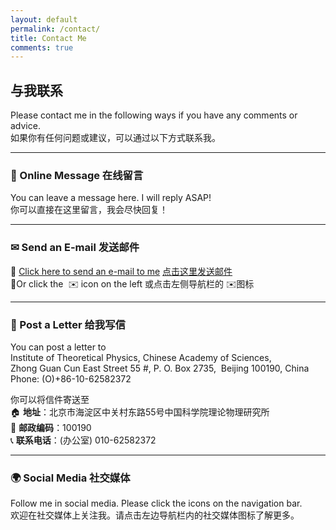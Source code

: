 ```yaml
---
layout: default
permalink: /contact/
title: Contact Me
comments: true
---
```


## 与我联系

Please contact me in the following ways if you have any comments or advice.<br>如果你有任何问题或建议，可以通过以下方式联系我。 

---

### 💬 Online Message 在线留言

You can leave a message here. I will reply ASAP!<br>你可以直接在这里留言，我会尽快回复！  

<script src="https://utteranc.es/client.js"
    repo="stonepi/stonepi.github.io"
    issue-term="pathname"
    theme="github-light"
    crossorigin="anonymous"
    async>
</script>

---

### ✉ Send an E-mail 发送邮件

📧 [Click here to send an e-mail to me](mailto:shi.pi@itp.ac.cn)  [点击这里发送邮件](mailto:shi.pi@itp.ac.cn)<br>📧Or click the  ✉️ icon on the left 或点击左侧导航栏的 ✉️图标

---

### 📮 Post a Letter 给我写信

You can post a letter to <br>Institute of Theoretical Physics, Chinese Academy of Sciences,<br>Zhong Guan Cun East Street 55 #, P. O. Box 2735,  Beijing 100190, China<br>Phone: (O)+86-10-62582372

你可以将信件寄送至  <br>🏠 **地址**：北京市海淀区中关村东路55号中国科学院理论物理研究所<br>📌 **邮政编码**：100190<br>📞 **联系电话**：(办公室) 010-62582372 

---

### 🌍 Social Media 社交媒体

Follow me in social media. Please click the icons on the navigation bar.<br>欢迎在社交媒体上关注我。请点击左边导航栏内的社交媒体图标了解更多。
